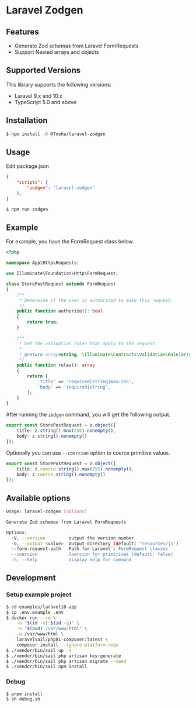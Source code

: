 # Laravel Zodgen

## Features

- Generate Zod schemas from Laravel FormRequests
- Support Nested arrays and objects

## Supported Versions
This library supports the following versions:

- Laravel 9.x and 10.x
- TypeScript 5.0 and above

## Installation

```bash
$ npm install -D @7nohe/laravel-zodgen
```

## Usage

Edit package.json
```json
{
    "scripts": {
        "zodgen": "laravel-zodgen"
    },
}
```

```bash
$ npm run zodgen
```

## Example

For example, you have the FormRequest class below.

```php
<?php

namespace App\Http\Requests;

use Illuminate\Foundation\Http\FormRequest;

class StorePostRequest extends FormRequest
{
    /**
     * Determine if the user is authorized to make this request.
     */
    public function authorize(): bool
    {
        return true;
    }

    /**
     * Get the validation rules that apply to the request.
     *
     * @return array<string, \Illuminate\Contracts\Validation\Rule|array|string>
     */
    public function rules(): array
    {
        return [
            'title' => 'required|string|max:255',
            'body' => 'required|string',
        ];
    }
}

```

After running the `zodgen` command, you will get the following output.

```ts
export const StorePostRequest = z.object({
    title: z.string().max(255).nonempty(),
    body: z.string().nonempty()
});
```

Optionally you can use `--coercion` option to coerce primitive values.

```ts
export const StorePostRequest = z.object({
    title: z.coerce.string().max(255).nonempty(),
    body: z.coerce.string().nonempty()
});
```

## Available options

```bash
Usage: laravel-zodgen [options]

Generate Zod schemas from Laravel FormRequests

Options:
  -V, --version         output the version number
  -o, --output <value>  Output directory (default: "resources/js")
  --form-request-path   Path for Laravel's FormRequest classes
  --coercion            Coercion for primitives (default: false)
  -h, --help            display help for command
```

## Development

### Setup example project

```bash
$ cd examples/laravel10-app
$ cp .env.example .env
$ docker run --rm \
    -u "$(id -u):$(id -g)" \
    -v "$(pwd):/var/www/html" \
    -w /var/www/html \
    laravelsail/php81-composer:latest \
    composer install --ignore-platform-reqs
$ ./vendor/bin/sail up -d
$ ./vendor/bin/sail php artisan key:generate
$ ./vendor/bin/sail php artisan migrate --seed
$ ./vendor/bin/sail npm install
```

### Debug

```bash
$ pnpm install
$ sh debug.sh
```
